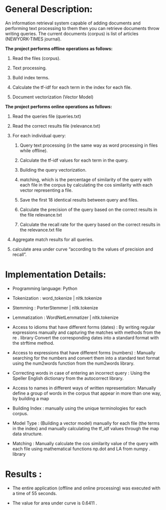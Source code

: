 # General Description:

An information retrieval system capable of adding documents and performing text processing to them then you can retrieve documents throw writing queries.
The current documents (corpus) is list of articles (NEWYORK-TIMES journal).

**The project performs offline operations as follows:**

1. Read the files (corpus).

2. Text processing.

3. Build index terms.

4. Calculate the tf-idf for each term in the index for each file.

5. Document vectorization (Vector Model)


**The project performs online operations as follows:**

1. Read the queries file (queries.txt)

2. Read the correct results file (relevance.txt)

3. For each individual query: 
     1. Query text processing (in the same way as word processing in files while offline).

     2. Calculate the tf-idf values for each term in the query.

     3. Building the query vectorization.

    4. matching, which is the percentage of similarity of the query with each file in the  corpus by calculating the cos similarity with each vector representing a file.

    5. Save the first 18 identical results between query and files.

    6. Calculate the precision of the query based on the correct results in the file relevance.txt

    7. Calculate the recall rate for the query based on the correct results in the relevance.txt file

4. Aggregate match results for all queries.

5. calculate area under curve “according to the values of precision and recall”.

# Implementation Details:

- Programming language:  Python 

- Tokenization : word_tokenize  | nltk.tokenize

- Stemming : PorterStemmer |  nltk.tokenize

- Lemmatization : WordNetLemmatizer | nltk.tokenize

- Access to idioms that have different forms (dates) : By writing regular expressions manually and capturing the matches with methods from the re . library
Convert the corresponding dates into a standard format with the strftime method.

- Access to expressions that have different forms (numbers) : Manually searching for the numbers and convert them into a standard text format using the num2words function from the num2words library.

- Correcting words in case of entering an incorrect query : Using the Speller English dictionary from the autocorrect library.

- Access to names in different ways of written representation: Manually define a group of words in the corpus that appear in more than one way, by building a map

- Building Index : manually using the unique terminologies for each corpus. 

- Model Type : (Building a vector model) manually for each file (the terms in the index) and manually calculating the tf_idf values through the map data structure.

- Matching : Manually calculate the cos similarity value of the query with each file using mathematical functions np.dot and LA from numpy . library

# Results :
 
- The entire application (offline and online processing) was executed with a time of 55 seconds.

- The value for area under curve is 0.6411 .


